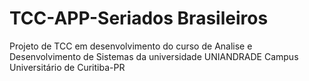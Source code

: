 # TCC-APP-Seriados Brasileiros

Projeto de TCC em desenvolvimento do curso de Analise e Desenvolvimento de Sistemas da universidade 
UNIANDRADE Campus Universitário de Curitiba-PR
